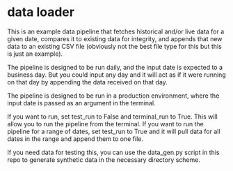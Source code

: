 # data loader
This is an example data pipeline that fetches historical and/or live data for a given date, compares it to existing data for integrity, and
appends that new data to an existing CSV file (obviously not the best file type for this but this is just an example). 

The pipeline is designed to be run daily, and the input date is expected to a business day. But you could input any day and it will act as if 
it were running on that day by appending the data received on that day.

The pipeline is designed to be run in a production environment, where the input date is passed as an argument in the terminal.

If you want to run, set test_run to False and terminal_run to True. This will allow you to run the pipeline from the
terminal. If you want to run the pipeline for a range of dates, set test_run to True and it will pull data for 
all dates in the range and append them to one file.

If you need data for testing this, you can use the data_gen.py script in this repo to generate synthetic data in the necessary directory scheme.
